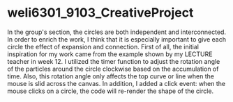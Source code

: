 # weli6301_9103_CreativeProject
In the group's section, the circles are both independent and interconnected. In order to enrich the work, I think that it is especially important to give each circle the effect of expansion and connection. First of all, the initial inspiration for my work came from the example shown by my LECTURE teacher in week 12. I utilized the timer function to adjust the rotation angle of the particles around the circle clockwise based on the accumulation of time. Also, this rotation angle only affects the top curve or line when the mouse is slid across the canvas. In addition, I added a click event: when the mouse clicks on a circle, the code will re-render the shape of the circle.
